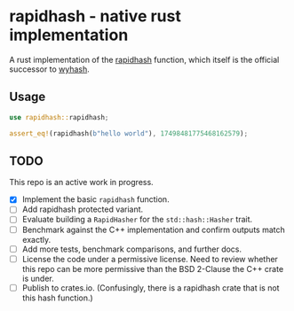 # rapidhash - native rust implementation

A rust implementation of the [rapidhash](https://github.com/Nicoshev/rapidhash) function, which itself is the official successor to [wyhash](https://github.com/wangyi-fudan/wyhash).

## Usage

```rust
use rapidhash::rapidhash;

assert_eq!(rapidhash(b"hello world"), 17498481775468162579);
```

## TODO
This repo is an active work in progress.

- [x] Implement the basic `rapidhash` function.
- [ ] Add rapidhash protected variant.
- [ ] Evaluate building a `RapidHasher` for the `std::hash::Hasher` trait.
- [ ] Benchmark against the C++ implementation and confirm outputs match exactly.
- [ ] Add more tests, benchmark comparisons, and further docs.
- [ ] License the code under a permissive license. Need to review whether this repo can be more permissive than the BSD 2-Clause the C++ crate is under.
- [ ] Publish to crates.io. (Confusingly, there is a rapidhash crate that is not this hash function.)
